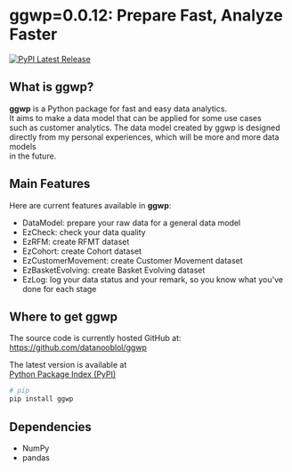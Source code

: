 # ggwp=0.0.12: Prepare Fast, Analyze Faster  
[![PyPI Latest Release](https://img.shields.io/pypi/v/ggwp)](https://pypi.org/project/ggwp/)
## What is ggwp?

**ggwp** is a Python package for fast and easy data analytics.  
It aims to make a data model that can be applied for some use cases  
such as customer analytics. The data model created by ggwp is designed  
directly from my personal experiences, which will be more and more data models  
in the future.  

## Main Features  
Here are current features available in **ggwp**:  

-  DataModel: prepare your raw data for a general data model
-  EzCheck: check your data quality
-  EzRFM: create RFMT dataset
-  EzCohort: create Cohort dataset
-  EzCustomerMovement: create Customer Movement dataset
-  EzBasketEvolving: create Basket Evolving dataset
-  EzLog: log your data status and your remark, so you know what you've done for each stage

## Where to get **ggwp**  
The source code is currently hosted GitHub at:  
https://github.com/datanooblol/ggwp  

The latest version is available at  
[Python Package Index (PyPI)](https://pypi.org/project/ggwp/)  

```sh  
# pip  
pip install ggwp  
```  

## Dependencies  

-  NumPy  
-  pandas  